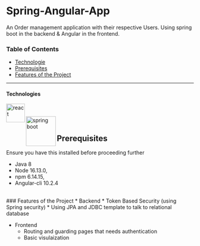 # Spring-Angular-App
An Order management application with their respective Users. Using spring boot in the backend &amp; Angular in the frontend.


### Table of Contents


- [Technologie](#technologies)
- [Prerequisites](#prerequisites)
- [Features of the Project](#feautures)
---

#### Technologies

 <img align="left" alt="react" width="50px" src="https://cdn3.iconfinder.com/data/icons/logos-and-brands-adobe/512/21_Angular-512.png" />
<br/><br/>
 <img align="left" alt="spring boot" width="80px" src="https://www.digics.si/wp-content/uploads/2020/09/spring_boot_logo.png" />
</br>

## Prerequisites
Ensure you have this installed before proceeding further
- Java 8
- Node 16.13.0,  
- npm 6.14.15,   
- Angular-cli 10.2.4
</br>
### Features of the Project
* Backend
  * Token Based Security (using Spring security)
  * Using JPA and JDBC template to talk to relational database

* Frontend
  * Routing and guarding pages that needs authentication
  * Basic visulaization

